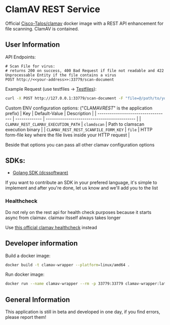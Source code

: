 # ClamAV REST Service

Official [Cisco-Talos/clamav](https://github.com/Cisco-Talos/clamav) docker image with a REST API enhancement for file scanning. ClamAV is contained.

## User Information

API Endpoints:

```
# Scan File for virus:
# returns 200 on success, 400 Bad Request if file not readable and 422 Unprocessable Entity if the file contains a virus
POST http://<<your-address>>:33779/scan-document
```

Example Request (use testfiles -> [Testfiles](https://www.eicar.org/download-anti-malware-testfile/)):

```bash
curl -X POST http://127.0.0.1:33779/scan-document -F "file=@/path/to/your/file.zip" -v
```

Custom ENV configuration options: ("CLAMAV*REST*" is the application prefix)
| Key | Default-Value | Description |
| ----------------------------------- | ------------- | -------------------------------------------- |
| `CLAMAV_REST_CLAMAV_EXECUTION_PATH` | `clamdscan` | Path to clamscan execution binary |
| `CLAMAV_REST_REST_SCANFILE_FORM_KEY` | `file` | HTTP form-file key where the file lives inside your HTTP request |

Beside that options you can pass all other clamav configuration options

## SDKs:

- [Golang SDK (dcssoftware)](https://github.com/dcssoftware/clamav-rest-go-sdk)

If you want to contribute an SDK in your prefered language, it's simple to implement and after you're done, let us know and we'll add you to the list

### Healthcheck

Do not rely on the rest api for health check purposes because it starts async from claimav. claimav itsself always takes longer

Use [this official clamav healthcheck](https://github.com/Cisco-Talos/clamav/blob/main/README.Docker.md#container-clamd-health-check) instead

## Developer information

Build a docker image:

```bash
docker build -t clamav-wrapper --platform=linux/amd64 .
```

Run docker image:

```bash
docker run --name clamav-wrapper --rm -p 33779:33779 clamav-wrapper:latest
```

## General Information

This application is still in beta and developed in one day, if you find errors, please report them!
